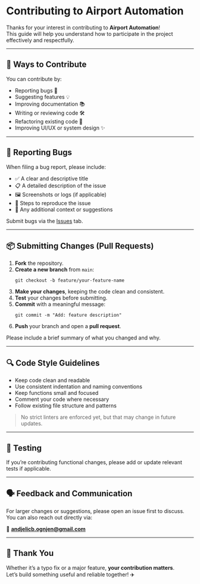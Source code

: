 # Contributing to Airport Automation

Thanks for your interest in contributing to **Airport Automation**!  
This guide will help you understand how to participate in the project effectively and respectfully.

---

## 🚀 Ways to Contribute

You can contribute by:

- Reporting bugs 🐞
- Suggesting features 💡
- Improving documentation 📚
- Writing or reviewing code 🛠
- Refactoring existing code 🧹
- Improving UI/UX or system design ✨

---

## 🐛 Reporting Bugs

When filing a bug report, please include:

- ✅ A clear and descriptive title
- 📋 A detailed description of the issue
- 🖼️ Screenshots or logs (if applicable)
- 🧪 Steps to reproduce the issue
- 🧠 Any additional context or suggestions

Submit bugs via the [Issues](https://github.com/crni99/airport-automation/issues) tab.

---

## 📦 Submitting Changes (Pull Requests)

1. **Fork** the repository.
2. **Create a new branch** from `main`:
   ```
   git checkout -b feature/your-feature-name
   ```
3. **Make your changes**, keeping the code clean and consistent.
4. **Test** your changes before submitting.
5. **Commit** with a meaningful message:
   ```
   git commit -m "Add: feature description"
   ```
6. **Push** your branch and open a **pull request**.

Please include a brief summary of what you changed and why.

---

## 🔍 Code Style Guidelines

- Keep code clean and readable
- Use consistent indentation and naming conventions
- Keep functions small and focused
- Comment your code where necessary
- Follow existing file structure and patterns

> No strict linters are enforced yet, but that may change in future updates.

---

## 🧪 Testing

If you’re contributing functional changes, please add or update relevant tests if applicable.

---

## 🗣 Feedback and Communication

For larger changes or suggestions, please open an issue first to discuss.  
You can also reach out directly via:

📧 **andjelicb.ognjen@gmail.com**

---

## 🙏 Thank You

Whether it’s a typo fix or a major feature, **your contribution matters**.  
Let’s build something useful and reliable together! ✈️
